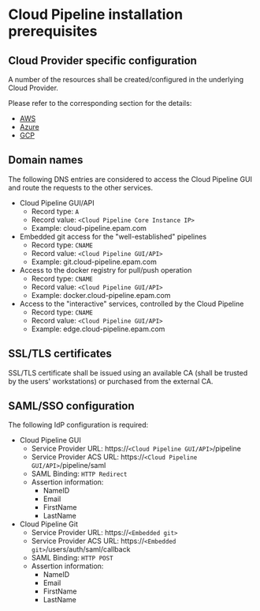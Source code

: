 # Cloud Pipeline installation prerequisites

## Cloud Provider specific configuration

A number of the resources shall be created/configured in the underlying Cloud Provider.

Please refer to the corresponding section for the details:

* [AWS](aws.md)
* [Azure](azure.md)
* [GCP](gcp.md)

## Domain names

The following DNS entries are considered to access the Cloud Pipeline GUI and route the requests to the other services.

* Cloud Pipeline GUI/API
  * Record type: `A`
  * Record value: `<Cloud Pipeline Core Instance IP>`
  * Example: cloud-pipeline.epam.com
* Embedded git access for the "well-established" pipelines
  * Record type: `CNAME`
  * Record value: `<Cloud Pipeline GUI/API>`
  * Example: git.cloud-pipeline.epam.com
* Access to the docker registry for pull/push operation
  * Record type: `CNAME`
  * Record value: `<Cloud Pipeline GUI/API>`
  * Example: docker.cloud-pipeline.epam.com
* Access to the "interactive" services, controlled by the Cloud Pipeline
  * Record type: `CNAME`
  * Record value: `<Cloud Pipeline GUI/API>`
  * Example: edge.cloud-pipeline.epam.com

## SSL/TLS certificates

SSL/TLS certificate shall be issued using an available CA (shall be trusted by the users' workstations) or purchased from the external CA.

## SAML/SSO configuration

The following IdP configuration is required:

* Cloud Pipeline GUI
  * Service Provider URL: https://`<Cloud Pipeline GUI/API>`/pipeline
  * Service Provider ACS URL: https://`<Cloud Pipeline GUI/API>`/pipeline/saml
  * SAML Binding: `HTTP Redirect`
  * Assertion information:
    * NameID
    * Email
    * FirstName
    * LastName
* Cloud Pipeline Git
  * Service Provider URL: https://`<Embedded git>`
  * Service Provider ACS URL: https://`<Embedded git>`/users/auth/saml/callback
  * SAML Binding: `HTTP POST`
  * Assertion information:
    * NameID
    * Email
    * FirstName
    * LastName
